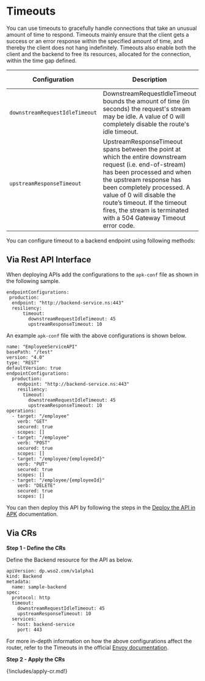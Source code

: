 # Timeouts

You can use timeouts to gracefully handle connections that take an unusual amount of time to respond. Timeouts mainly ensure that the client gets a success or an error response within the specified amount of time, and thereby the client does not hang indefinitely. Timeouts also enable both the client and the backend to free its resources, allocated for the connection, within the time gap defined.

<table>
    <thead>
      <tr>
        <th>Configuration</th>
        <th>Description</th>
        <th>Default Value</th>
      </tr>
    </thead>
    <tbody>
      <tr>
        <td style="white-space: nowrap;"><code>downstreamRequestIdleTimeout</code></td>
        <td>DownstreamRequestIdleTimeout bounds the amount of time (in seconds) the request's stream may be idle. A value of 0 will completely disable the route's idle timeout.</td>
        <td>300</td>
      </tr>
      <tr>
        <td style="white-space: nowrap;"><code>upstreamResponseTimeout</code></td>
        <td>UpstreamResponseTimeout spans between the point at which the entire downstream request (i.e. end-of-stream) has been processed and when the upstream response has been completely processed. A value of 0 will disable the route’s timeout. If the timeout fires, the stream is terminated with a 504 Gateway Timeout error code.</td>
        <td>15</td>
      </tr>
    </tbody>
</table>

You can configure timeout to a backend endpoint using following methods:

## Via Rest API Interface

When deploying APIs add the configurations to the `apk-conf` file as shown in the following sample.

```
endpointConfigurations:
 production:
  endpoint: "http://backend-service.ns:443"
  resiliency:
      timeout:
        downstreamRequestIdleTimeout: 45
        upstreamResponseTimeout: 10
```

An example `apk-conf` file with the above configurations is shown below.

```
name: "EmployeeServiceAPI"
basePath: "/test"
version: "4.0"
type: "REST"
defaultVersion: true
endpointConfigurations:
  production:
    endpoint: "http://backend-service.ns:443"
    resiliency:
      timeout:
        downstreamRequestIdleTimeout: 45
        upstreamResponseTimeout: 10
operations:
  - target: "/employee"
    verb: "GET"
    secured: true
    scopes: []
  - target: "/employee"
    verb: "POST"
    secured: true
    scopes: []
  - target: "/employee/{employeeId}"
    verb: "PUT"
    secured: true
    scopes: []
  - target: "/employee/{employeeId}"
    verb: "DELETE"
    secured: true
    scopes: []
```

You can then deploy this API by following the steps in the [Deploy the API in APK](../../get-started/quick-start-guide.md#deploy-the-api-in-apk) documentation.

## Via CRs

**Step 1 - Define the CRs**

Define the Backend resource for the API as below.
```
apiVersion: dp.wso2.com/v1alpha1
kind: Backend
metadata:
  name: sample-backend
spec:
  protocol: http
  timeout:
    downstreamRequestIdleTimeout: 45
    upstreamResponseTimeout: 10
  services:
  - host: backend-service
    port: 443
```

For more in-depth information on how the above configurations affect the router, refer to the Timeouts in the official [Envoy documentation](https://www.envoyproxy.io/docs/envoy/v1.24.1/faq/configuration/timeouts).


**Step 2 - Apply the CRs**

{!includes/apply-cr.md!}